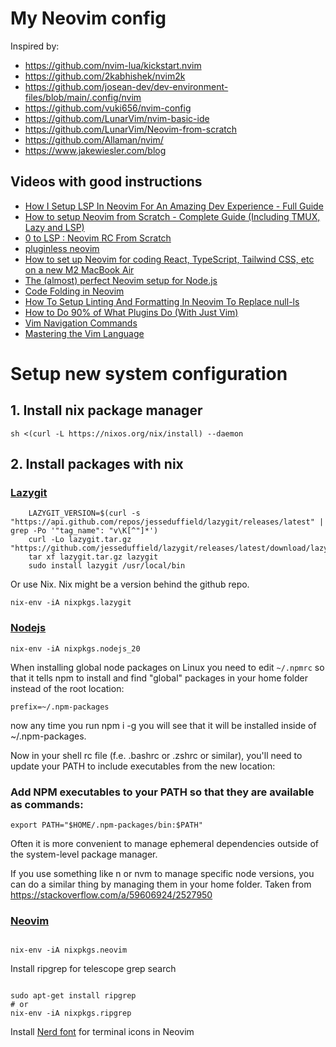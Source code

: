 # My Neovim config

Inspired by:

- https://github.com/nvim-lua/kickstart.nvim
- https://github.com/2kabhishek/nvim2k
- https://github.com/josean-dev/dev-environment-files/blob/main/.config/nvim
- https://github.com/vuki656/nvim-config
- https://github.com/LunarVim/nvim-basic-ide
- https://github.com/LunarVim/Neovim-from-scratch
- https://github.com/Allaman/nvim/
- https://www.jakewiesler.com/blog


## Videos with good instructions

- [How I Setup LSP In Neovim For An Amazing Dev Experience - Full Guide](https://www.youtube.com/watch?v=NL8D8EkphUw)
- [How to setup Neovim from Scratch - Complete Guide (Including TMUX, Lazy and LSP)](https://www.youtube.com/watch?v=ZjMzBd1Dqz8&t=6842s)
- [0 to LSP : Neovim RC From Scratch](https://www.youtube.com/watch?v=w7i4amO_zaE)
- [pluginless neovim](https://www.youtube.com/watch?v=I5kT2c2XX38)
- [How to set up Neovim for coding React, TypeScript, Tailwind CSS, etc on a new M2 MacBook Air](https://www.youtube.com/watch?v=ajmK0ZNcM4Q)
- [The (almost) perfect Neovim setup for Node.js](https://www.youtube.com/watch?v=CVCBHHFXWNE)
- [Code Folding in Neovim](https://www.youtube.com/watch?v=f_f08KnAJOQ)
- [How To Setup Linting And Formatting In Neovim To Replace null-ls](https://www.youtube.com/watch?v=ybUE4D80XSk&pp=ygUGbmVvdmlt)
- [How to Do 90% of What Plugins Do (With Just Vim)](https://www.youtube.com/watch?v=XA2WjJbmmoM)
- [Vim Navigation Commands](https://www.youtube.com/watch?v=Qem8cpbJeYc)
- [Mastering the Vim Language](https://www.youtube.com/watch?v=wlR5gYd6um0)

# Setup new system configuration

## 1. Install nix package manager

```
sh <(curl -L https://nixos.org/nix/install) --daemon
```

## 2. Install packages with nix

### [Lazygit](https://github.com/jesseduffield/lazygit#installation)

```
    LAZYGIT_VERSION=$(curl -s "https://api.github.com/repos/jesseduffield/lazygit/releases/latest" | grep -Po '"tag_name": "v\K[^"]*')
    curl -Lo lazygit.tar.gz "https://github.com/jesseduffield/lazygit/releases/latest/download/lazygit_${LAZYGIT_VERSION}_Linux_x86_64.tar.gz"
    tar xf lazygit.tar.gz lazygit
    sudo install lazygit /usr/local/bin
```

Or use Nix. Nix might be a version behind the github repo.

```
nix-env -iA nixpkgs.lazygit
```

### [Nodejs](https://search.nixos.org/packages?channel=23.05&show=nodejs_20&from=0&size=50&sort=relevance&type=packages&query=nodejs)

```
nix-env -iA nixpkgs.nodejs_20
```

When installing global node packages on Linux you need to edit `~/.npmrc` so that it tells npm to install and find "global" packages in your home folder instead of the root location:

```
prefix=~/.npm-packages
```

now any time you run npm i -g <some-package> you will see that it will be installed inside of ~/.npm-packages.

Now in your shell rc file (f.e. .bashrc or .zshrc or similar), you'll need to update your PATH to include executables from the new location:

### Add NPM executables to your PATH so that they are available as commands:

```
export PATH="$HOME/.npm-packages/bin:$PATH"
```

Often it is more convenient to manage ephemeral dependencies outside of the system-level package manager.

If you use something like n or nvm to manage specific node versions, you can do a similar thing by managing them in your home folder.
Taken from https://stackoverflow.com/a/59606924/2527950

### [Neovim](https://search.nixos.org/packages?channel=23.05&show=neovim&from=0&size=50&sort=relevance&type=packages&query=neovim)

```

nix-env -iA nixpkgs.neovim

```

Install ripgrep for telescope grep search

```

sudo apt-get install ripgrep
# or
nix-env -iA nixpkgs.ripgrep

```

Install [Nerd font](https://www.nerdfonts.com/font-downloads) for terminal icons in Neovim
